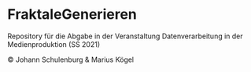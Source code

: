 # FraktaleGenerieren
Repository für die Abgabe in der Veranstaltung Datenverarbeitung in der Medienproduktion (SS 2021)

© Johann Schulenburg & Marius Kögel
